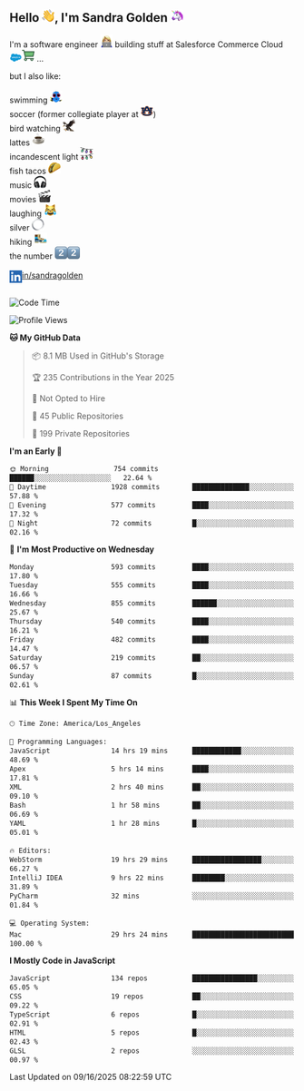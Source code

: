 ## Hello <img src="./static/emoji/wave.png" width="22" />, I'm Sandra Golden <img src="./static/emoji/unicorn-face.png" width="22" />

I'm a software engineer <img src="./static/emoji/female-technologist.png" width="22" /> building stuff at Salesforce Commerce Cloud <img src="./static/emoji/salesforce.png" width="22" /><img src="./static/emoji/commerce-cloud.png" width="22" />&nbsp;...

but I also like:<br/><br/>
swimming <img alt="swimming" src="./static/emoji/keep-swimming.png" width="22" /><br/>
soccer  (former collegiate player at <img src="./static/emoji/auburn.png" width="22" />)<br/>
bird watching <img src="./static/emoji/eagle.png" width="22" /><br/>
lattes <img src="./static/emoji/coffee.png" width="22" /><br/>
incandescent light <img src="./static/emoji/lights.png" width="22" /><br/>
fish tacos <img src="./static/emoji/taco.png" width="22" /><br/>
music <img src="./static/emoji/headphones.png" width="22" /><br/>
movies <img src="./static/emoji/movie-clapper.png" width="22" /><br/>
laughing <img src="./static/emoji/joy-cat.png" width="22" /><br/>
silver <img src="./static/emoji/silver-hoop.png" width="22" /><br/>
hiking <img src="./static/emoji/hiker.png" width="22" /><br/>
the number <img src="./static/emoji/two.png" width="22" /><img src="./static/emoji/two.png" width="22" />
<br/><br/>
<img align="left" alt="Sandra Golden | LinkedIn" width="22px" src="./static/emoji/linkedin.png" /> <a href="https://www.linkedin.com/in/sandragolden/">in/sandragolden</a>
<br/><br/>
<!--START_SECTION:waka-->
![Code Time](http://img.shields.io/badge/Code%20Time-1%2C370%20hrs%2049%20mins-blue)

![Profile Views](http://img.shields.io/badge/Profile%20Views-0-blue)

**🐱 My GitHub Data** 

> 📦 8.1 MB Used in GitHub's Storage 
 > 
> 🏆 235 Contributions in the Year 2025
 > 
> 🚫 Not Opted to Hire
 > 
> 📜 45 Public Repositories 
 > 
> 🔑 199 Private Repositories 
 > 
**I'm an Early 🐤** 

```text
🌞 Morning                754 commits         ██████░░░░░░░░░░░░░░░░░░░   22.64 % 
🌆 Daytime                1928 commits        ██████████████░░░░░░░░░░░   57.88 % 
🌃 Evening                577 commits         ████░░░░░░░░░░░░░░░░░░░░░   17.32 % 
🌙 Night                  72 commits          █░░░░░░░░░░░░░░░░░░░░░░░░   02.16 % 
```
📅 **I'm Most Productive on Wednesday** 

```text
Monday                   593 commits         ████░░░░░░░░░░░░░░░░░░░░░   17.80 % 
Tuesday                  555 commits         ████░░░░░░░░░░░░░░░░░░░░░   16.66 % 
Wednesday                855 commits         ██████░░░░░░░░░░░░░░░░░░░   25.67 % 
Thursday                 540 commits         ████░░░░░░░░░░░░░░░░░░░░░   16.21 % 
Friday                   482 commits         ████░░░░░░░░░░░░░░░░░░░░░   14.47 % 
Saturday                 219 commits         ██░░░░░░░░░░░░░░░░░░░░░░░   06.57 % 
Sunday                   87 commits          █░░░░░░░░░░░░░░░░░░░░░░░░   02.61 % 
```


📊 **This Week I Spent My Time On** 

```text
🕑︎ Time Zone: America/Los_Angeles

💬 Programming Languages: 
JavaScript               14 hrs 19 mins      ████████████░░░░░░░░░░░░░   48.69 % 
Apex                     5 hrs 14 mins       ████░░░░░░░░░░░░░░░░░░░░░   17.81 % 
XML                      2 hrs 40 mins       ██░░░░░░░░░░░░░░░░░░░░░░░   09.10 % 
Bash                     1 hr 58 mins        ██░░░░░░░░░░░░░░░░░░░░░░░   06.69 % 
YAML                     1 hr 28 mins        █░░░░░░░░░░░░░░░░░░░░░░░░   05.01 % 

🔥 Editors: 
WebStorm                 19 hrs 29 mins      █████████████████░░░░░░░░   66.27 % 
IntelliJ IDEA            9 hrs 22 mins       ████████░░░░░░░░░░░░░░░░░   31.89 % 
PyCharm                  32 mins             ░░░░░░░░░░░░░░░░░░░░░░░░░   01.84 % 

💻 Operating System: 
Mac                      29 hrs 24 mins      █████████████████████████   100.00 % 
```

**I Mostly Code in JavaScript** 

```text
JavaScript               134 repos           ████████████████░░░░░░░░░   65.05 % 
CSS                      19 repos            ██░░░░░░░░░░░░░░░░░░░░░░░   09.22 % 
TypeScript               6 repos             █░░░░░░░░░░░░░░░░░░░░░░░░   02.91 % 
HTML                     5 repos             █░░░░░░░░░░░░░░░░░░░░░░░░   02.43 % 
GLSL                     2 repos             ░░░░░░░░░░░░░░░░░░░░░░░░░   00.97 % 
```




 Last Updated on 09/16/2025 08:22:59 UTC
<!--END_SECTION:waka-->
